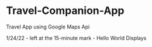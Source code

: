 # Travel-Companion-App
Travel App using Google Maps Api


1/24/22 - left at the 15-minute mark - Hello World Displays